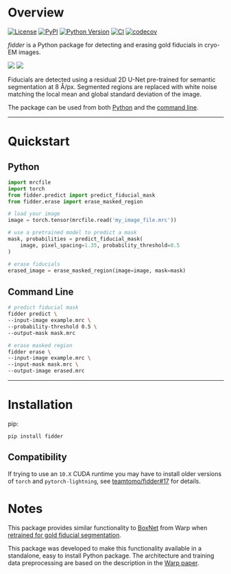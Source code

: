 # Overview

[![License](https://img.shields.io/pypi/l/fidder.svg?color=green)](https://github.com/teamtomo/fidder/raw/main/LICENSE)
[![PyPI](https://img.shields.io/pypi/v/fidder.svg?color=green)](https://pypi.org/project/fidder)
[![Python Version](https://img.shields.io/pypi/pyversions/fidder.svg?color=green)](https://python.org)
[![CI](https://github.com/teamtomo/fidder/actions/workflows/ci.yml/badge.svg)](https://github.com/teamtomo/fidder/actions/workflows/ci.yml)
[![codecov](https://codecov.io/gh/teamtomo/fidder/branch/main/graph/badge.svg)](https://codecov.io/gh/teamtomo/fidder)


*fidder* is a Python package for detecting and erasing gold fiducials in cryo-EM
images.

<script
  defer
  src="https://unpkg.com/img-comparison-slider@7/dist/index.js"
></script>


<img-comparison-slider tabindex="0">
  <img slot="first" src="https://user-images.githubusercontent.com/7307488/205206563-00944ef6-02b9-4830-9e67-86daed9ffffb.png"/>
  <img slot="second" src="https://user-images.githubusercontent.com/7307488/205206583-c9df5cdb-2034-484b-99d2-ce07827e90e3.png" />
</img-comparison-slider>

Fiducials are detected using a residual 2D U-Net pre-trained 
for semantic segmentation at 8 Å/px. Segmented regions are replaced with white 
noise matching the local mean and global standard deviation of the image.

The package can be used from both
[Python](usage/python.md)
and the
[command line](usage/command_line.md).

---

# Quickstart

## Python

```python
import mrcfile
import torch
from fidder.predict import predict_fiducial_mask
from fidder.erase import erase_masked_region

# load your image
image = torch.tensor(mrcfile.read('my_image_file.mrc'))

# use a pretrained model to predict a mask
mask, probabilities = predict_fiducial_mask(
    image, pixel_spacing=1.35, probability_threshold=0.5
)

# erase fiducials
erased_image = erase_masked_region(image=image, mask=mask)
```
## Command Line

```bash
# predict fiducial mask
fidder predict \
--input-image example.mrc \
--probability-threshold 0.5 \
--output-mask mask.mrc

# erase masked region
fidder erase \
--input-image example.mrc \
--input-mask mask.mrc \
--output-image erased.mrc

```

---

# Installation

pip:

```shell
pip install fidder
```

## Compatibility

If trying to use an `10.X` CUDA runtime you may have to install older versions of 
`torch` and `pytorch-lightning`, see 
[teamtomo/fidder#17](https://github.com/teamtomo/fidder/issues/17) for details.

# Notes

This package provides similar functionality to 
[BoxNet](http://www.warpem.com/warp/?page_id=135) from Warp
when 
[retrained for gold fiducial segmentation](http://www.warpem.com/warp/?page_id=137).

This package was developed to make this functionality available in a standalone, 
easy to install Python package. The architecture and training data 
preprocessing are based on the description in the 
[Warp paper](https://doi.org/10.1038/s41592-019-0580-y).
